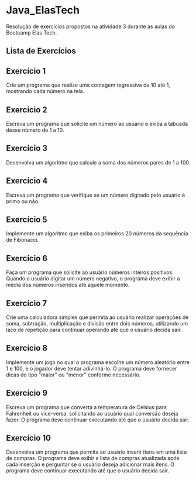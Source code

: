 # Java_ElasTech
Resolução de exercícios propostos na atividade 3 durante as aulas do Bootcamp Elas Tech. 

## Lista de Exercícios

## Exercício 1 

  Crie um programa que realize uma contagem regressiva de 10 até 1, mostrando cada número na tela.

## Exercício 2

   Escreva um programa que solicite um número ao usuário e exiba a tabuada desse número de 1 a 10.

## Exercício 3

  Desenvolva um algoritmo que calcule a soma dos números pares de 1 a 100.

## Exercício 4

  Escreva um programa que verifique se um número digitado pelo usuário é primo ou não.

## Exercício 5

  Implemente um algoritmo que exiba os primeiros 20 números da sequência de Fibonacci.

## Exercício 6

  Faça um programa que solicite ao usuário números inteiros positivos. Quando o usuário digitar um número negativo, o programa deve exibir a média dos números inseridos até aquele momento.

## Exercício 7

  Crie uma calculadora simples que permita ao usuário realizar operações de soma, subtração, multiplicação e divisão entre dois números, utilizando um laço de repetição para continuar operando até que o usuário decida sair.

## Exercício 8

  Implemente um jogo no qual o programa escolhe um número aleatório entre 1 e 100, e o jogador deve tentar adivinhá-lo. O programa deve fornecer dicas do tipo "maior" ou "menor" conforme necessário.

## Exercício 9

  Escreva um programa que converta a temperatura de Celsius para Fahrenheit ou vice-versa, solicitando ao usuário qual conversão deseja fazer. O programa deve continuar executando até que o usuário decida sair.

## Exercício 10

  Desenvolva um programa que permita ao usuário inserir itens em uma lista de compras. O programa deve exibir a lista de compras atualizada após cada inserção e perguntar se o usuário deseja adicionar mais itens. O programa deve continuar executando até que o usuário decida sair.
